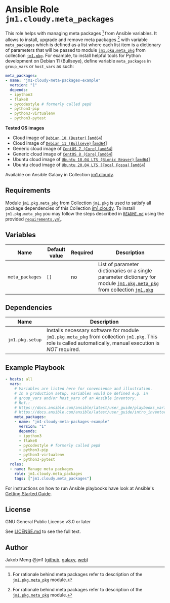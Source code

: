 # Ansible Role `jm1.cloudy.meta_packages`

This role helps with managing meta packages [^meta-packages] from Ansible variables. It allows to install, upgrade
and remove meta packages [^meta-packages] with variable `meta_packages` which is defined as a list where each list item
is a dictionary of parameters that will be passed to module [`jm1.pkg.meta_pkg`][jm1-pkg-meta-pkg] from collection
[`jm1.pkg`][galaxy-jm1-pkg]. For example, to install helpful tools for Python development on Debian 11 (Bullseye),
define variable `meta_packages` in `group_vars` or `host_vars` as such:

```yml
meta_packages:
- name: "jm1-cloudy-meta-packages-example"
  version: "1"
  depends:
  - ipython3
  - flake8
  - pycodestyle # formerly called pep8
  - python3-pip
  - python3-virtualenv
  - python3-pytest
```

[^meta-packages]: For rationale behind meta packages refer to description of the [`jm1.pkg.meta_pkg`][jm1-pkg-meta-pkg] module.

[jm1-pkg-meta-pkg]: https://github.com/JM1/ansible-collection-jm1-pkg/blob/master/plugins/modules/meta_pkg.py

**Tested OS images**
- Cloud image of [`Debian 10 (Buster)` \[`amd64`\]](https://cdimage.debian.org/cdimage/openstack/current/)
- Cloud image of [`Debian 11 (Bullseye)` \[`amd64`\]](https://cdimage.debian.org/images/cloud/bullseye/latest/)
- Generic cloud image of [`CentOS 7 (Core)` \[`amd64`\]](https://cloud.centos.org/centos/7/images/)
- Generic cloud image of [`CentOS 8 (Core)` \[`amd64`\]](https://cloud.centos.org/centos/8/x86_64/images/)
- Ubuntu cloud image of [`Ubuntu 18.04 LTS (Bionic Beaver)` \[`amd64`\]](https://cloud-images.ubuntu.com/bionic/current/)
- Ubuntu cloud image of [`Ubuntu 20.04 LTS (Focal Fossa)` \[`amd64`\]](https://cloud-images.ubuntu.com/focal/)

Available on Ansible Galaxy in Collection [jm1.cloudy](https://galaxy.ansible.com/jm1/cloudy).

## Requirements

Module `jm1.pkg.meta_pkg` from Collection [`jm1.pkg`][galaxy-jm1-pkg] is used to satisfy all package dependencies of
this Collection [jm1.cloudy][galaxy-jm1-cloudy]. To install `jm1.pkg.meta_pkg` you may follow the steps described in
[`README.md`][jm1-cloudy-readme] using the provided [`requirements.yml`][jm1-cloudy-requirements].

[galaxy-jm1-cloudy]: https://galaxy.ansible.com/jm1/cloudy
[galaxy-jm1-pkg]: https://galaxy.ansible.com/jm1/pkg
[jm1-cloudy-readme]: https://github.com/JM1/ansible-collection-jm1-cloudy/blob/master/README.md
[jm1-cloudy-requirements]: https://github.com/JM1/ansible-collection-jm1-cloudy/blob/master/requirements.yml

## Variables

| Name            | Default value | Required | Description                               |
| --------------- | ------------- | -------- | ----------------------------------------- |
| `meta_packages` | `[]`          | no       | List of parameter dictionaries or a single parameter dictionary for module [`jm1.pkg.meta_pkg`][jm1-pkg-meta-pkg] from collection [`jm1.pkg`][galaxy-jm1-pkg] |

## Dependencies

| Name               | Description                                                                                                                                                 |
| ------------------ | ----------------------------------------------------------------------------------------------------------------------------------------------------------- |
| `jm1.pkg.setup`    | Installs necessary software for module `jm1.pkg.meta_pkg` from collection `jm1.pkg`. This role is called automatically, manual execution is *NOT* required. |

## Example Playbook

```yml
- hosts: all
  vars:
    # Variables are listed here for convenience and illustration.
    # In a production setup, variables would be defined e.g. in
    # group_vars and/or host_vars of an Ansible inventory.
    # Ref.:
    # https://docs.ansible.com/ansible/latest/user_guide/playbooks_variables.html
    # https://docs.ansible.com/ansible/latest/user_guide/intro_inventory.html
    meta_packages:
    - name: "jm1-cloudy-meta-packages-example"
      version: "1"
      depends:
      - ipython3
      - flake8
      - pycodestyle # formerly called pep8
      - python3-pip
      - python3-virtualenv
      - python3-pytest
  roles:
  - name: Manage meta packages
    role: jm1.cloudy.meta_packages
    tags: ["jm1.cloudy.meta_packages"]
```

For instructions on how to run Ansible playbooks have look at Ansible's
[Getting Started Guide](https://docs.ansible.com/ansible/latest/network/getting_started/first_playbook.html).

## License

GNU General Public License v3.0 or later

See [LICENSE.md](../../LICENSE.md) to see the full text.

## Author

Jakob Meng
@jm1 ([github](https://github.com/jm1), [galaxy](https://galaxy.ansible.com/jm1), [web](http://www.jakobmeng.de))
